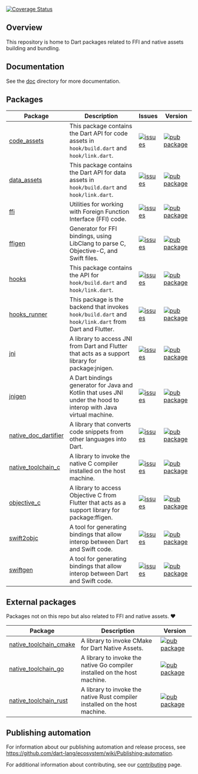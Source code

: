 [![Coverage Status](https://coveralls.io/repos/github/dart-lang/native/badge.svg?branch=main)](https://coveralls.io/github/dart-lang/native?branch=main)

## Overview

This repository is home to Dart packages related to FFI and native assets
building and bundling.

## Documentation

See the [doc](doc/) directory for more documentation.

## Packages

| Package | Description | Issues | Version |
| --- | --- | --- | --- |
| [code_assets](pkgs/code_assets/) | This package contains the Dart API for code assets in `hook/build.dart` and `hook/link.dart`.  | [![issues](https://img.shields.io/badge/package:code__assets-4774bc)][code_assets_issues] | [![pub package](https://img.shields.io/pub/v/code_assets.svg)](https://pub.dev/packages/code_assets) |
| [data_assets](pkgs/data_assets/) | This package contains the Dart API for data assets in `hook/build.dart` and `hook/link.dart`.  | [![issues](https://img.shields.io/badge/package:data__assets-4774bc)][data_assets_issues] | [![pub package](https://img.shields.io/pub/v/data_assets.svg)](https://pub.dev/packages/data_assets) |
| [ffi](pkgs/ffi/) | Utilities for working with Foreign Function Interface (FFI) code. | [![issues](https://img.shields.io/badge/package:ffi-4774bc)][ffi_issues] | [![pub package](https://img.shields.io/pub/v/ffi.svg)](https://pub.dev/packages/ffi) |
| [ffigen](pkgs/ffigen/) | Generator for FFI bindings, using LibClang to parse C, Objective-C, and Swift files. | [![issues](https://img.shields.io/badge/package:ffigen-4774bc)][ffigen_issues] | [![pub package](https://img.shields.io/pub/v/ffigen.svg)](https://pub.dev/packages/ffigen) |
| [hooks](pkgs/hooks/) | This package contains the API for `hook/build.dart` and `hook/link.dart`. | [![issues](https://img.shields.io/badge/package:hooks-4774bc)][hooks_issues] | [![pub package](https://img.shields.io/pub/v/hooks.svg)](https://pub.dev/packages/hooks) |
| [hooks_runner](pkgs/hooks_runner/) | This package is the backend that invokes `hook/build.dart` and `hook/link.dart` from Dart and Flutter. | [![issues](https://img.shields.io/badge/package:hooks__runner-4774bc)][hooks_runner_issues] | [![pub package](https://img.shields.io/pub/v/hooks_runner.svg)](https://pub.dev/packages/hooks_runner) |
| [jni](pkgs/jni/) | A library to access JNI from Dart and Flutter that acts as a support library for package:jnigen. | [![issues](https://img.shields.io/badge/package:jni-4774bc)][jni_issues] | [![pub package](https://img.shields.io/pub/v/jni.svg)](https://pub.dev/packages/jni) |
| [jnigen](pkgs/jnigen/) | A Dart bindings generator for Java and Kotlin that uses JNI under the hood to interop with Java virtual machine. | [![issues](https://img.shields.io/badge/package:jnigen-4774bc)][jnigen_issues] | [![pub package](https://img.shields.io/pub/v/jnigen.svg)](https://pub.dev/packages/jnigen) |
| [native_doc_dartifier](pkgs/native_doc_dartifier/) | A library that converts code snippets from other languages into Dart. | [![issues](https://img.shields.io/badge/package:native__doc__dartifier-4774bc)][native_doc_dartifier_issues] | [![pub package](https://img.shields.io/pub/v/native_doc_dartifier.svg)](https://pub.dev/packages/native_doc_dartifier) |
| [native_toolchain_c](pkgs/native_toolchain_c/) | A library to invoke the native C compiler installed on the host machine. | [![issues](https://img.shields.io/badge/package:native__toolchain__c-4774bc)][native_toolchain_c_issues] | [![pub package](https://img.shields.io/pub/v/native_toolchain_c.svg)](https://pub.dev/packages/native_toolchain_c) |
| [objective_c](pkgs/objective_c/) | A library to access Objective C from Flutter that acts as a support library for package:ffigen. | [![issues](https://img.shields.io/badge/package:objective__c-4774bc)][objective_c_issues] | [![pub package](https://img.shields.io/pub/v/objective_c.svg)](https://pub.dev/packages/objective_c) |
| [swift2objc](pkgs/swift2objc/) | A tool for generating bindings that allow interop between Dart and Swift code. | [![issues](https://img.shields.io/badge/package:swift2objc-4774bc)][swift2objc_issues] | [![pub package](https://img.shields.io/pub/v/swift2objc.svg)](https://pub.dev/packages/swift2objc) |
| [swiftgen](pkgs/swiftgen/) | A tool for generating bindings that allow interop between Dart and Swift code. | [![issues](https://img.shields.io/badge/package:swiftgen-4774bc)][swiftgen_issues] | [![pub package](https://img.shields.io/pub/v/swiftgen.svg)](https://pub.dev/packages/swiftgen) |

[code_assets_issues]: https://github.com/dart-lang/native/issues?q=is%3Aissue+is%3Aopen+label%3Apackage%3Acode_assets
[data_assets_issues]: https://github.com/dart-lang/native/issues?q=is%3Aissue+is%3Aopen+label%3Apackage%3Adata_assets
[ffi_issues]: https://github.com/dart-lang/native/issues?q=is%3Aissue+is%3Aopen+label%3Apackage%3Affi
[ffigen_issues]: https://github.com/dart-lang/native/issues?q=is%3Aissue+is%3Aopen+label%3Apackage%3Affigen
[hooks_issues]: https://github.com/dart-lang/native/issues?q=is%3Aissue+is%3Aopen+label%3Apackage%3Ahooks
[hooks_runner_issues]: https://github.com/dart-lang/native/issues?q=is%3Aissue+is%3Aopen+label%3Apackage%3Ahooks_runner
[jni_issues]: https://github.com/dart-lang/native/issues?q=is%3Aissue+is%3Aopen+label%3Apackage%3Ajni
[jnigen_issues]: https://github.com/dart-lang/native/issues?q=is%3Aissue+is%3Aopen+label%3Apackage%3Ajnigen
[native_doc_dartifier_issues]: https://github.com/dart-lang/native/issues?q=is%3Aissue+is%3Aopen+label%3Apackage%3Anative_doc_dartifier
[native_toolchain_c_issues]: https://github.com/dart-lang/native/issues?q=is%3Aissue+is%3Aopen+label%3Apackage%3Anative_toolchain_c
[objective_c_issues]: https://github.com/dart-lang/native/issues?q=is%3Aissue+is%3Aopen+label%3Apackage%3Aobjective_c
[swift2objc_issues]: https://github.com/dart-lang/native/issues?q=is%3Aissue+is%3Aopen+label%3Apackage%3Aswift2objc
[swiftgen_issues]: https://github.com/dart-lang/native/issues?q=is%3Aissue+is%3Aopen+label%3Apackage%3Aswiftgen

## External packages

Packages not on this repo but also related to FFI and native assets. ❤️

| Package | Description | Version |
| --- | --- | --- |
| [native_toolchain_cmake](https://github.com/rainyl/native_toolchain_cmake) | A library to invoke CMake for Dart Native Assets. | [![pub package](https://img.shields.io/pub/v/native_toolchain_cmake.svg)](https://pub.dev/packages/native_toolchain_cmake) |
| [native_toolchain_go](https://github.com/csnewman/flutter-go-bridge/tree/master/native_toolchain_go) | A library to invoke the native Go compiler installed on the host machine. | [![pub package](https://img.shields.io/pub/v/native_toolchain_go.svg)](https://pub.dev/packages/native_toolchain_go) |
| [native_toolchain_rust](https://github.com/irondash/native_toolchain_rust) | A library to invoke the native Rust compiler installed on the host machine. | [![pub package](https://img.shields.io/pub/v/native_toolchain_rust.svg)](https://pub.dev/packages/native_toolchain_rust) |

## Publishing automation

For information about our publishing automation and release process, see
https://github.com/dart-lang/ecosystem/wiki/Publishing-automation.

For additional information about contributing, see our
[contributing](CONTRIBUTING.md) page.
